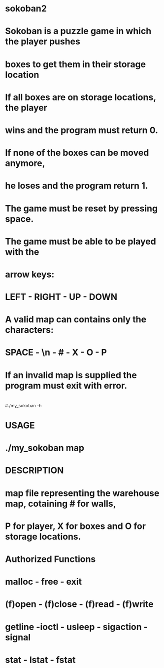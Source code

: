 # sokoban2
# Sokoban is a puzzle game in which the player pushes
# boxes to get them in their storage location
# 
# If all boxes are on storage locations, the player
# wins and the program must return 0.
# If none of the boxes can be moved anymore,
# he loses and the program return 1.
#
# The game must be reset by pressing space.
#
# The game must be able to be played with the
# arrow keys:
# LEFT - RIGHT - UP - DOWN
# 
# A valid map can contains only the characters:
# SPACE - \n - # - X - O - P
# If an invalid map is supplied the program must exit with error.
#
#./my_sokoban -h
# USAGE
# 	./my_sokoban map
# DESCRIPTION
# map file representing the warehouse map, cotaining # for walls,
# P for player, X for boxes and O for storage locations.
# 
# Authorized Functions
# malloc - free - exit
# (f)open - (f)close - (f)read - (f)write
# getline -ioctl - usleep - sigaction - signal
# stat - lstat - fstat

